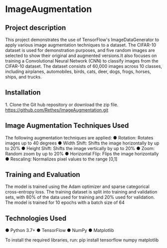 # ImageAugmentation

## Project description
This project demonstrates the use of TensorFlow's ImageDataGenerator to apply various image augmentation techniques to a dataset. The CIFAR-10 dataset is used for demonstration purposes, and five random images are selected to show their original and augmented versions.It also focuses on training a Convolutional Neural Network (CNN) to classify images from the CIFAR-10 dataset. The dataset consists of 60,000 images across 10 classes, including airplanes, automobiles, birds, cats, deer, dogs, frogs, horses, ships, and trucks.

## Installation
1.⁠ ⁠Clone the Git hub repository or download the zip file.
https://github.com/Rethes/ImageAugmentation.git

## Image Augmentation Techniques Used
The following augmentation techniques are applied:
●	Rotation: Rotates images up to 40 degrees
●	Width Shift: Shifts the image horizontally by up to 20%
●	Height Shift: Shifts the image vertically by up to 20%
●	Zoom: Random zoom by up to 20%
●	Horizontal Flip: Flips the image horizontally
●	Rescaling: Normalizes pixel values to the range [0,1]

## Training and Evaluation
The model is trained using the Adam optimizer and sparse categorical cross-entropy loss. The training dataset is split into training and validation sets, with 80% of the data used for training and 20% used for validation. The model is trained for 10 epochs with a batch size of 64


## Technologies Used
●	Python 3.7+
●	TensorFlow
●	NumPy
●	Matplotlib

To install the required libraries, run:
pip install tensorflow numpy matplotlib
